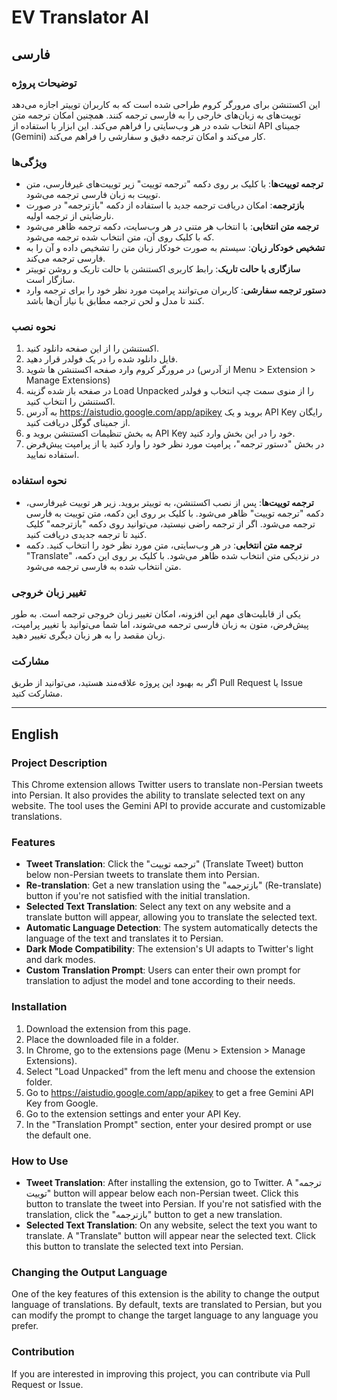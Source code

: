 # EV Translator AI

## فارسی

### توضیحات پروژه
این اکستنشن برای مرورگر کروم طراحی شده است که به کاربران توییتر اجازه می‌دهد توییت‌های به زبان‌های خارجی را به فارسی ترجمه کنند. همچنین امکان ترجمه متن انتخاب شده در هر وب‌سایتی را فراهم می‌کند. این ابزار با استفاده از API جمینای (Gemini) کار می‌کند و امکان ترجمه دقیق و سفارشی را فراهم می‌کند.

### ویژگی‌ها
- **ترجمه توییت‌ها**: با کلیک بر روی دکمه "ترجمه توییت" زیر توییت‌های غیرفارسی، متن توییت به زبان فارسی ترجمه می‌شود.
- **بازترجمه**: امکان دریافت ترجمه جدید با استفاده از دکمه "بازترجمه" در صورت نارضایتی از ترجمه اولیه.
- **ترجمه متن انتخابی**: با انتخاب هر متنی در هر وب‌سایت، دکمه ترجمه ظاهر می‌شود که با کلیک روی آن، متن انتخاب شده ترجمه می‌شود.
- **تشخیص خودکار زبان**: سیستم به صورت خودکار زبان متن را تشخیص داده و آن را به فارسی ترجمه می‌کند.
- **سازگاری با حالت تاریک**: رابط کاربری اکستنشن با حالت تاریک و روشن توییتر سازگار است.
- **دستور ترجمه سفارشی**: کاربران می‌توانند پرامپت مورد نظر خود را برای ترجمه وارد کنند تا مدل و لحن ترجمه مطابق با نیاز آن‌ها باشد.

### نحوه نصب
1. اکستنشن را از این صفحه دانلود کنید.
2. فایل دانلود شده را در یک فولدر قرار دهید.
3. در مرورگر کروم وارد صفحه اکستنشن ها شوید (از آدرس Menu > Extension > Manage Extensions)
4. در صفحه باز شده گزینه Load Unpacked را از منوی سمت چپ انتخاب و فولدر اکستنشن را انتخاب کنید.
5. به آدرس https://aistudio.google.com/app/apikey بروید و یک API Key رایگان از جمینای گوگل دریافت کنید.
6. به بخش تنظیمات اکستنشن بروید و API Key خود را در این بخش وارد کنید.
7. در بخش "دستور ترجمه"، پرامپت مورد نظر خود را وارد کنید یا از پرامپت پیش‌فرض استفاده نمایید.

### نحوه استفاده
- **ترجمه توییت‌ها**: پس از نصب اکستنشن، به توییتر بروید. زیر هر توییت غیرفارسی، دکمه "ترجمه توییت" ظاهر می‌شود. با کلیک بر روی این دکمه، متن توییت به فارسی ترجمه می‌شود. اگر از ترجمه راضی نیستید، می‌توانید روی دکمه "بازترجمه" کلیک کنید تا ترجمه جدیدی دریافت کنید.
- **ترجمه متن انتخابی**: در هر وب‌سایتی، متن مورد نظر خود را انتخاب کنید. دکمه "Translate" در نزدیکی متن انتخاب شده ظاهر می‌شود. با کلیک بر روی این دکمه، متن انتخاب شده به فارسی ترجمه می‌شود.

### تغییر زبان خروجی
یکی از قابلیت‌های مهم این افزونه، امکان تغییر زبان خروجی ترجمه است. به طور پیش‌فرض، متون به زبان فارسی ترجمه می‌شوند، اما شما می‌توانید با تغییر پرامپت، زبان مقصد را به هر زبان دیگری تغییر دهید.

### مشارکت
اگر به بهبود این پروژه علاقه‌مند هستید، می‌توانید از طریق Pull Request یا Issue مشارکت کنید.

---

## English

### Project Description
This Chrome extension allows Twitter users to translate non-Persian tweets into Persian. It also provides the ability to translate selected text on any website. The tool uses the Gemini API to provide accurate and customizable translations.

### Features
- **Tweet Translation**: Click the "ترجمه توییت" (Translate Tweet) button below non-Persian tweets to translate them into Persian.
- **Re-translation**: Get a new translation using the "بازترجمه" (Re-translate) button if you're not satisfied with the initial translation.
- **Selected Text Translation**: Select any text on any website and a translate button will appear, allowing you to translate the selected text.
- **Automatic Language Detection**: The system automatically detects the language of the text and translates it to Persian.
- **Dark Mode Compatibility**: The extension's UI adapts to Twitter's light and dark modes.
- **Custom Translation Prompt**: Users can enter their own prompt for translation to adjust the model and tone according to their needs.

### Installation
1. Download the extension from this page.
2. Place the downloaded file in a folder.
3. In Chrome, go to the extensions page (Menu > Extension > Manage Extensions).
4. Select "Load Unpacked" from the left menu and choose the extension folder.
5. Go to https://aistudio.google.com/app/apikey to get a free Gemini API Key from Google.
6. Go to the extension settings and enter your API Key.
7. In the "Translation Prompt" section, enter your desired prompt or use the default one.

### How to Use
- **Tweet Translation**: After installing the extension, go to Twitter. A "ترجمه توییت" button will appear below each non-Persian tweet. Click this button to translate the tweet into Persian. If you're not satisfied with the translation, click the "بازترجمه" button to get a new translation.
- **Selected Text Translation**: On any website, select the text you want to translate. A "Translate" button will appear near the selected text. Click this button to translate the selected text into Persian.

### Changing the Output Language
One of the key features of this extension is the ability to change the output language of translations. By default, texts are translated to Persian, but you can modify the prompt to change the target language to any language you prefer.

### Contribution
If you are interested in improving this project, you can contribute via Pull Request or Issue.
